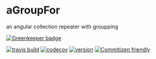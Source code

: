 # aGroupFor
an angular collection repeater with groupping

[![Greenkeeper badge](https://badges.greenkeeper.io/kachav/aGroupFor.svg)](https://greenkeeper.io/)

[![travis build](https://img.shields.io/travis/kachav/aGroupFor.svg?style=flat-square)](https://travis-ci.org/kachav/aGroupFor)
[![codecov](https://img.shields.io/codecov/c/github/kachav/aGroupFor.svg?style=flat-square)](https://codecov.io/gh/kachav/aGroupFor)
[![version](https://img.shields.io/npm/v/aGroupFor.svg?style=flat-square)](https://www.npmjs.com/package/agroupfor)
[![Commitizen friendly](https://img.shields.io/badge/commitizen-friendly-brightgreen.svg)](http://commitizen.github.io/cz-cli/)